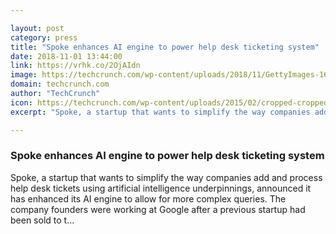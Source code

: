 ```yaml
---

layout: post
category: press
title: "Spoke enhances AI engine to power help desk ticketing system"
date: 2018-11-01 13:44:00
link: https://vrhk.co/2OjAIdn
image: https://techcrunch.com/wp-content/uploads/2018/11/GettyImages-168583384.jpg?w=533
domain: techcrunch.com
author: "TechCrunch"
icon: https://techcrunch.com/wp-content/uploads/2015/02/cropped-cropped-favicon-gradient.png?w=180
excerpt: "Spoke, a startup that wants to simplify the way companies add and process help desk tickets using artificial intelligence underpinnings, announced it has enhanced its AI engine to allow for more complex queries. The company founders were working at Google after a previous startup had been sold to t…"

---
```


### Spoke enhances AI engine to power help desk ticketing system

Spoke, a startup that wants to simplify the way companies add and process help desk tickets using artificial intelligence underpinnings, announced it has enhanced its AI engine to allow for more complex queries. The company founders were working at Google after a previous startup had been sold to t…